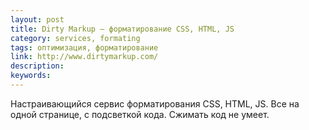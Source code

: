 ```yaml
---
layout: post
title: Dirty Markup — форматирование CSS, HTML, JS
category: services, formating
tags: оптимизация, форматирование
link: http://www.dirtymarkup.com/
description:
keywords:
---
```


<p>Настраивающийся сервис форматирования CSS, HTML, JS. Все на одной странице, с подсветкой кода. Сжимать код не умеет.</p>
